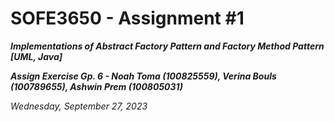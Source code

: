 # SOFE3650 - Assignment #1

***Implementations of Abstract Factory Pattern and Factory Method Pattern [UML, Java]***

***Assign Exercise Gp. 6 - Noah Toma (100825559), Verina Bouls (100789655), Ashwin Prem (100805031)***

*Wednesday, September 27, 2023*
